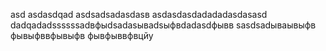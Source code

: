 asd
asdasdqad
asdsadsadasdasв
asdasdasdadadadasdasasd
dadqadadssssssadвфыdsadasываdsыфвdadasdфывв
sasdsadываывыфв
фывыфввфывыфв
фывфыввфвцйу
